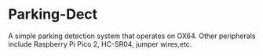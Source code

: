 # Parking-Dect
A simple parking detection system that operates on OX64. Other peripherals include Raspberry Pi Pico 2, HC-SR04, jumper wires,etc.
